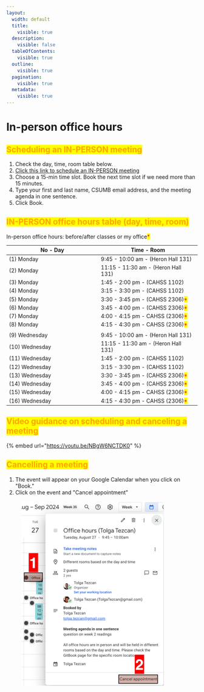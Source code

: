 ```yaml
---
layout:
  width: default
  title:
    visible: true
  description:
    visible: false
  tableOfContents:
    visible: true
  outline:
    visible: true
  pagination:
    visible: true
  metadata:
    visible: true
---
```


# In-person office hours

## <mark style="color:orange;">**Scheduling an IN-PERSON meeting**</mark>

1. Check the day, time, room table below.
2. [Click this link to schedule an IN-PERSON meeting](https://calendar.app.google/yLvvKZFGcN2ydt4WA)
3. Choose a 15-min time slot. Book the next time slot if we need more than 15 minutes.
4. Type your first and last name, CSUMB email address, and the meeting agenda in one sentence.
5. Click Book.

## <mark style="color:orange;">IN-PERSON office hours table (day, time, room)</mark>

In-person office hours: before/after classes or my office<mark style="color:red;">\*</mark>

<table data-header-hidden><thead><tr><th width="228.07421875">No - Day</th><th>Time - Room</th></tr></thead><tbody><tr><td>(1) Monday</td><td>9:45 - 10:00 am - (Heron Hall 131)</td></tr><tr><td>(2) Monday</td><td>11:15 - 11:30 am - (Heron Hall 131)</td></tr><tr><td>(3) Monday</td><td>1:45 - 2:00 pm -  (CAHSS 1102)</td></tr><tr><td>(4) Monday</td><td>3:15 - 3:30 pm  - (CAHSS 1102)</td></tr><tr><td>(5) Monday</td><td>3:30 - 3:45 pm - (CAHSS 2306)<mark style="color:red;">*</mark></td></tr><tr><td>​(6) Monday</td><td>​3:45 - 4:00 pm - (CAHSS 2306)<mark style="color:red;">*</mark></td></tr><tr><td>(7) Monday</td><td>4:00 - 4:15 pm - CAHSS (2306)<mark style="color:red;">*</mark></td></tr><tr><td>(8) Monday</td><td>4:15 - 4:30 pm - CAHSS (2306)<mark style="color:red;">*</mark></td></tr><tr><td></td><td></td></tr><tr><td>(9) Wednesday</td><td>9:45 - 10:00 am - (Heron Hall 131)</td></tr><tr><td>(10) Wednesday</td><td>11:15 - 11:30 am - (Heron Hall 131)</td></tr><tr><td>​(11) Wednesday</td><td>​1:45 - 2:00 pm -  (CAHSS 1102)</td></tr><tr><td>(12) Wednesday</td><td>3:15 - 3:30 pm  - (CAHSS 1102)</td></tr><tr><td>(13) Wednesday</td><td>3:30 - 3:45 pm - (CAHSS 2306)<mark style="color:red;">*</mark></td></tr><tr><td>(14) Wednesday</td><td>​3:45 - 4:00 pm - (CAHSS 2306)<mark style="color:red;">*</mark></td></tr><tr><td>(15) Wednesday</td><td>4:00 - 4:15 pm - CAHSS (2306)<mark style="color:red;">*</mark></td></tr><tr><td>​(16) Wednesday</td><td>​4:15 - 4:30 pm - CAHSS (2306)<mark style="color:red;">*</mark></td></tr></tbody></table>

## <mark style="color:orange;">**Video guidance on scheduling and canceling a meeting**</mark>

{% embed url="https://youtu.be/NBgW6NCTDK0" %}

## <mark style="color:orange;">**Cancelling a meeting**</mark>

1. The event will appear on your Google Calendar when you click on "Book."
2. Click on the event and "Cancel appointment"

<figure><img src="../../../.gitbook/assets/image (82).png" alt="" width="375"><figcaption></figcaption></figure>

